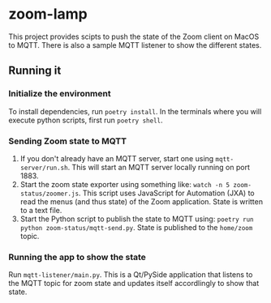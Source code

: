 # zoom-lamp

This project provides scipts to push the state of the Zoom client on MacOS to MQTT.  There is also a sample MQTT listener to show the different states.

## Running it

### Initialize the environment

To install dependencies, run `poetry install`.  In the terminals where you will execute python scripts, first run `poetry shell`.

### Sending Zoom state to MQTT

1. If you don't already have an MQTT server, start one using `mqtt-server/run.sh`.  This will start an MQTT server locally running on port 1883.
2. Start the zoom state exporter using something like: `watch -n 5 zoom-status/zoomer.js`.  This script uses JavaScript for Automation (JXA) to read the menus (and thus state) of the Zoom application.  State is written to a text file.
3. Start the Python script to publish the state to MQTT using:  `poetry run python zoom-status/mqtt-send.py`.  State is published to the `home/zoom` topic.

### Running the app to show the state

Run `mqtt-listener/main.py`.  This is a Qt/PySide application that listens to the MQTT topic for zoom state and updates itself accordlingly to show that state.

